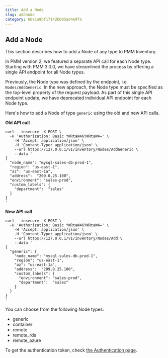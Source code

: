 ```yaml
---
title: Add a Node
slug: addnode
category: 66aca9bf17142b005ad4e9fa
---
```


## Add a Node

This section describes how to add a Node of any type to PMM Inventory.

In PMM version 2, we featured a separate API call for each Node type. Starting with PMM 3.0.0, we have streamlined the process by offering a single API endpoint for all Node types. 

Previously, the Node type was defined by the endpoint, i.e. `Nodes/AddGeneric`. In the new approach, the Node type must be specified as the top-level property of the request payload. As part of this single API endpoint update, we have deprecated individual API endpoint for each Node type.

Here's how to add a Node of type `generic` using the old and new API calls.

**Old API call**
  
```shell
curl --insecure -X POST \
  -H 'Authorization: Basic YWRtaW46YWRtaW4=' \
	-H 'Accept: application/json' \
	-H 'Content-Type: application/json' \
	--url https://127.0.0.1/v1/inventory/Nodes/AddGeneric \
	--data '
{
  "node_name": "mysql-sales-db-prod-1",
  "region": "us-east-1",
  "az": "us-east-1a",
  "address":  "209.0.25.100",
  "environment": "sales-prod",
  "custom_labels": {
    "department":  "sales"
  }
}
'
```

**New API call**

```shell
curl --insecure -X POST \
  -H 'Authorization: Basic YWRtaW46YWRtaW4=' \
	-H 'Accept: application/json' \
	-H 'Content-Type: application/json' \
	--url https://127.0.0.1/v1/inventory/Nodes/Add \
	--data '
{
  "generic": {
    "node_name": "mysql-sales-db-prod-1",
    "region": "us-east-1",
    "az": "us-east-1a",
    "address":  "209.0.25.100",
    "custom_labels": {
      "environment": "sales-prod",
      "department":  "sales"
    }
  }
}
'
```

You can choose from the following Node types:

- generic
- container
- remote
- remote_rds
- remote_azure

To get the authentication token, check [the Authentication page](ref:authentication).
